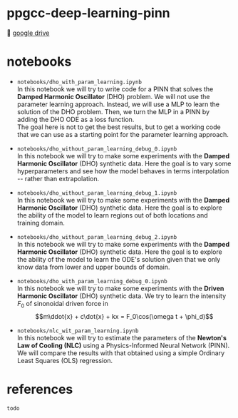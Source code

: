 # ppgcc-deep-learning-pinn

:floppy_disk: [google drive](https://drive.google.com/drive/folders/1q4rUKQ8sSXJGirQYPOodSbaE9h4kbZ_q?usp=drive_link)

# notebooks

- `notebooks/dho_with_param_learning.ipynb`<br/> In this notebook we will try to write code for a PINN that solves the **Damped Harmonic Oscillator** (DHO) problem. We will not use the parameter learning approach. Instead, we will use a MLP to learn the solution of the DHO problem. Then, we turn the MLP in a PINN by adding the DHO ODE as a loss function.<br/> The goal here is not to get the best results, but to get a working code that we can use as a starting point for the parameter learning approach.

- `notebooks/dho_without_param_learning_debug_0.ipynb`<br/> In this notebook we will try to make some experiments with the **Damped Harmonic Oscillator** (DHO) synthetic data. Here the goal is to vary some hyperparameters and see how the model behaves in terms interpolation -- rather than extrapolation.

- `notebooks/dho_without_param_learning_debug_1.ipynb`<br/> In this notebook we will try to make some experiments with the **Damped Harmonic Oscillator** (DHO) synthetic data. Here the goal is to explore the ability of the model to learn regions out of both locations and training domain.

- `notebooks/dho_without_param_learning_debug_2.ipynb`<br/> In this notebook we will try to make some experiments with the **Damped Harmonic Oscillator** (DHO) synthetic data. Here the goal is to explore the ability of the model to learn the ODE's solution given that we only know data from lower and upper bounds of domain.

- `notebooks/dho_with_param_learning_debug_0.ipynb` <br/> In this notebook we will try to make some experiments with the **Driven Harmonic Oscillator** (DHO) synthetic data. We try to learn the intensity $F_0$ of sinonoidal driven force in $$m\ddot{x} + c\dot{x} + kx = F_0\cos(\omega t + \phi_d)$$

- `notebooks/nlc_wit_param_learning.ipynb` <br/>In this notebook we will try to estimate the parameters of the **Newton's Law of Cooling (NLC)** using a Physics-Informed Neural Network (PINN). We will compare the results with that obtained using a simple Ordinary Least Squares (OLS) regression.


# references

`todo`